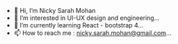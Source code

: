 - 👋 Hi, I’m Nicky Sarah Mohan
- 👀 I’m interested in UI-UX design and engineering...
- 🌱 I’m currently learning React - bootstrap 4...
- 📫 How to reach me : nicky.sarah.mohan@gmail.com...

<!---
sarah-mohan/sarah-mohan is a ✨ special ✨ repository because its `README.md` (this file) appears on your GitHub profile.
You can click the Preview link to take a look at your changes.
--->
